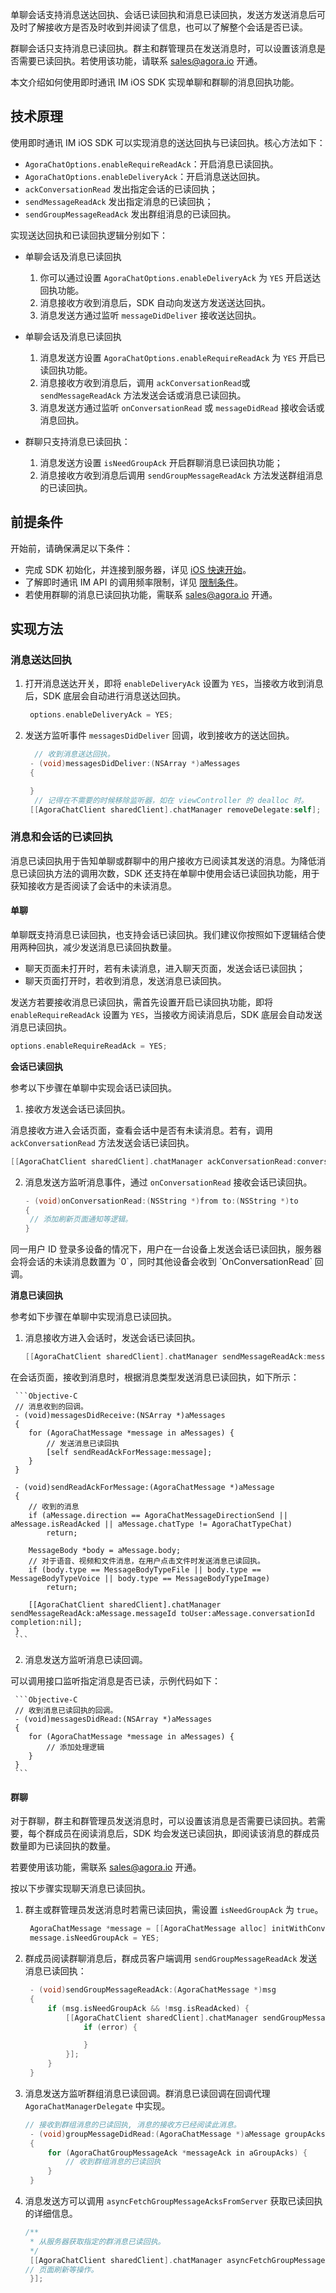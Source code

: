 单聊会话支持消息送达回执、会话已读回执和消息已读回执，发送方发送消息后可及时了解接收方是否及时收到并阅读了信息，也可以了解整个会话是否已读。

群聊会话只支持消息已读回执。群主和群管理员在发送消息时，可以设置该消息是否需要已读回执。若使用该功能，请联系 [sales@agora.io](mailto:sales@agora.io) 开通。

本文介绍如何使用即时通讯 IM iOS SDK 实现单聊和群聊的消息回执功能。

## 技术原理

使用即时通讯 IM iOS SDK 可以实现消息的送达回执与已读回执。核心方法如下：

- `AgoraChatOptions.enableRequireReadAck`：开启消息已读回执。
- `AgoraChatOptions.enableDeliveryAck`：开启消息送达回执。
- `ackConversationRead` 发出指定会话的已读回执；
- `sendMessageReadAck` 发出指定消息的已读回执；
- `sendGroupMessageReadAck` 发出群组消息的已读回执。

实现送达回执和已读回执逻辑分别如下：

- 单聊会话及消息已读回执
  1. 你可以通过设置 `AgoraChatOptions.enableDeliveryAck` 为 `YES` 开启送达回执功能。
  2. 消息接收方收到消息后，SDK 自动向发送方发送送达回执。
  3. 消息发送方通过监听 `messageDidDeliver` 接收送达回执。

- 单聊会话及消息已读回执
  1. 消息发送方设置 `AgoraChatOptions.enableRequireReadAck` 为 `YES` 开启已读回执功能。
  2. 消息接收方收到消息后，调用 `ackConversationRead`或`sendMessageReadAck` 方法发送会话或消息已读回执。
  3. 消息发送方通过监听 `onConversationRead` 或 `messageDidRead` 接收会话或消息回执。
- 群聊只支持消息已读回执：
  1. 消息发送方设置 `isNeedGroupAck` 开启群聊消息已读回执功能；
  2. 消息接收方收到消息后调用 `sendGroupMessageReadAck` 方法发送群组消息的已读回执。

## 前提条件

开始前，请确保满足以下条件：

- 完成 SDK 初始化，并连接到服务器，详见 [iOS 快速开始](./agora_chat_get_started_ios)。
- 了解即时通讯 IM API 的调用频率限制，详见 [限制条件](./agora_chat_limitation)。
- 若使用群聊的消息已读回执功能，需联系 [sales@agora.io](mailto:sales@agora.io) 开通。

## 实现方法

### 消息送达回执

1. 打开消息送达开关，即将 `enableDeliveryAck` 设置为 `YES`，当接收方收到消息后，SDK 底层会自动进行消息送达回执。

   ```objective-C
    options.enableDeliveryAck = YES;
   ```

2. 发送方监听事件 `messagesDidDeliver` 回调，收到接收方的送达回执。

   ```Objective-C
     // 收到消息送达回执。
    - (void)messagesDidDeliver:(NSArray *)aMessages
    {

    }
     // 记得在不需要的时候移除监听器，如在 viewController 的 dealloc 时。
    [[AgoraChatClient sharedClient].chatManager removeDelegate:self];
   ```

### 消息和会话的已读回执

消息已读回执用于告知单聊或群聊中的用户接收方已阅读其发送的消息。为降低消息已读回执方法的调用次数，SDK 还支持在单聊中使用会话已读回执功能，用于获知接收方是否阅读了会话中的未读消息。

#### 单聊

单聊既支持消息已读回执，也支持会话已读回执。我们建议你按照如下逻辑结合使用两种回执，减少发送消息已读回执数量。

- 聊天页面未打开时，若有未读消息，进入聊天页面，发送会话已读回执；
- 聊天页面打开时，若收到消息，发送消息已读回执。

发送方若要接收消息已读回执，需首先设置开启已读回执功能，即将 `enableRequireReadAck` 设置为 `YES`，当接收方阅读消息后，SDK 底层会自动发送消息已读回执。

```objective-c
options.enableRequireReadAck = YES;
```

**会话已读回执**

参考以下步骤在单聊中实现会话已读回执。

1. 接收方发送会话已读回执。

消息接收方进入会话页面，查看会话中是否有未读消息。若有，调用 `ackConversationRead` 方法发送会话已读回执。

   ```Objective-C
   [[AgoraChatClient sharedClient].chatManager ackConversationRead:conversationId completion:nil];
   ```

2. 消息发送方监听消息事件，通过 `onConversationRead` 接收会话已读回执。

   ```Objective-C
   - (void)onConversationRead:(NSString *)from to:(NSString *)to
   {
    // 添加刷新页面通知等逻辑。
   }
   ```

<div class="alert info">同一用户 ID 登录多设备的情况下，用户在一台设备上发送会话已读回执，服务器会将会话的未读消息数置为 `0`，同时其他设备会收到 `OnConversationRead` 回调。</div>

**消息已读回执**

参考如下步骤在单聊中实现消息已读回执。

1. 消息接收方进入会话时，发送会话已读回执。

     ```Objective-C
     [[AgoraChatClient sharedClient].chatManager sendMessageReadAck:messageId toUser:conversationId completion:nil];
     ```

在会话页面，接收到消息时，根据消息类型发送消息已读回执，如下所示：

     ```Objective-C
     // 消息收到的回调。
     - (void)messagesDidReceive:(NSArray *)aMessages
     {
        for (AgoraChatMessage *message in aMessages) {
            // 发送消息已读回执
            [self sendReadAckForMessage:message];
        }
     }

     - (void)sendReadAckForMessage:(AgoraChatMessage *)aMessage
     {
        // 收到的消息
        if (aMessage.direction == AgoraChatMessageDirectionSend || aMessage.isReadAcked || aMessage.chatType != AgoraChatTypeChat)
            return;

        MessageBody *body = aMessage.body;
        // 对于语音、视频和文件消息，在用户点击文件时发送消息已读回执。
        if (body.type == MessageBodyTypeFile || body.type == MessageBodyTypeVoice || body.type == MessageBodyTypeImage)
            return;

        [[AgoraChatClient sharedClient].chatManager sendMessageReadAck:aMessage.messageId toUser:aMessage.conversationId completion:nil];
     }
     ```

2. 消息发送方监听消息已读回调。

可以调用接口监听指定消息是否已读，示例代码如下：

     ```Objective-C
     // 收到消息已读回执的回调。
     - (void)messagesDidRead:(NSArray *)aMessages
     {
        for (AgoraChatMessage *message in aMessages) {
            // 添加处理逻辑
        }
     }
     ```

#### 群聊

对于群聊，群主和群管理员发送消息时，可以设置该消息是否需要已读回执。若需要，每个群成员在阅读消息后，SDK 均会发送已读回执，即阅读该消息的群成员数量即为已读回执的数量。

若要使用该功能，需联系 [sales@agora.io](mailto:sales@agora.io) 开通。

按以下步骤实现聊天消息已读回执。

1. 群主或群管理员发送消息时若需已读回执，需设置 `isNeedGroupAck` 为 `true`。

   ```Objective-C
    AgoraChatMessage *message = [[AgoraChatMessage alloc] initWithConversationID:to from:from to:to body:aBody ext:aExt];
    message.isNeedGroupAck = YES;
   ```

2. 群成员阅读群聊消息后，群成员客户端调用 `sendGroupMessageReadAck` 发送消息已读回执：

   ```Objective-C
    - (void)sendGroupMessageReadAck:(AgoraChatMessage *)msg
    {
        if (msg.isNeedGroupAck && !msg.isReadAcked) {
            [[AgoraChatClient sharedClient].chatManager sendGroupMessageReadAck:msg.messageId toGroup:msg.conversationId content:@"123" completion:^(AgoraChatError *error) {
                if (error) {

                }
            }];
        }
    }
   ```

3. 消息发送方监听群组消息已读回调。群消息已读回调在回调代理 `AgoraChatManagerDelegate` 中实现。
 
   ```Objective-C
   // 接收到群组消息的已读回执, 消息的接收方已经阅读此消息。
    - (void)groupMessageDidRead:(AgoraChatMessage *)aMessage groupAcks:(NSArray *)aGroupAcks
    {
        for (AgoraChatGroupMessageAck *messageAck in aGroupAcks) {
            // 收到群组消息的已读回执
        }
    }
   ```

4. 消息发送方可以调用 `asyncFetchGroupMessageAcksFromServer` 获取已读回执的详细信息。

   ```Objective-C
   /**
    * 从服务器获取指定的群消息已读回执。
    */
    [[AgoraChatClient sharedClient].chatManager asyncFetchGroupMessageAcksFromServer:messageId groupId:groupId startGroupAckId:nil pageSize:pageSize completion:^(AgoraChatCursorResult *aResult, AgoraChatError *error, int totalCount) {
   // 页面刷新等操作。
    }];
   ```